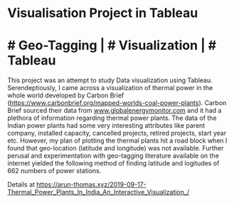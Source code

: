 # Visualisation Project in Tableau

# # Geo-Tagging | # Visualization | # Tableau

This project was an attempt to study Data visualization using Tableau. Serendeptiously, I came across a visualization of thermal power in the whole world developed by Carbon Brief (https://www.carbonbrief.org/mapped-worlds-coal-power-plants). Carbon Brief sourced their data from www.globalenergymonitor.com and it had a plethora of information regarding thermal power plants. The data of the Indian power plants had some very interesting attributes like parent company, installed capacity, cancelled projects, retired projects, start year etc. However, my plan of plotting the thermal plants hit a road block when I found that geo-location (latitude and longitude) was not available.
Further perusal and experimentation with geo-tagging literature available on the internet yielded the following method of finding latitude and logitudes of 662 numbers of power stations.

Details at https://arun-thomas.xyz/2019-09-17-Thermal_Power_Plants_In_India_An_Interactive_Visualization_/
